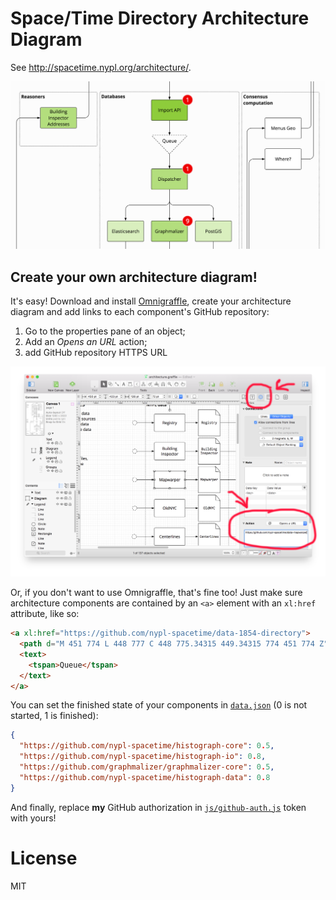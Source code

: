 # Space/Time Directory Architecture Diagram

See http://spacetime.nypl.org/architecture/.

![](images/screenshot.png)

## Create your own architecture diagram!

It's easy! Download and install [Omnigraffle](https://www.omnigroup.com/omnigraffle), create your architecture diagram and add links to each component's GitHub repository:

1. Go to the properties pane of an object;
2. Add an _Opens an URL_ action;
3. add GitHub repository HTTPS URL

![](images/omnigraffle.png)

Or, if you don't want to use Omnigraffle, that's fine too! Just make sure architecture components
are contained by an `<a>` element with an `xl:href` attribute, like so:

```html
<a xl:href="https://github.com/nypl-spacetime/data-1854-directory">
  <path d="M 451 774 L 448 777 C 448 775.34315 449.34315 774 451 774 Z" />
  <text>
    <tspan>Queue</tspan>
  </text>
</a>
```

You can set the finished state of your components in [`data.json`](data.json) (0 is not started, 1 is finished):

```json
{
  "https://github.com/nypl-spacetime/histograph-core": 0.5,
  "https://github.com/nypl-spacetime/histograph-io": 0.8,
  "https://github.com/graphmalizer/graphmalizer-core": 0.5,
  "https://github.com/nypl-spacetime/histograph-data": 0.8
}
```

And finally, replace __my__ GitHub authorization in [`js/github-auth.js`](js/github-auth.js) token with yours!

# License

MIT
